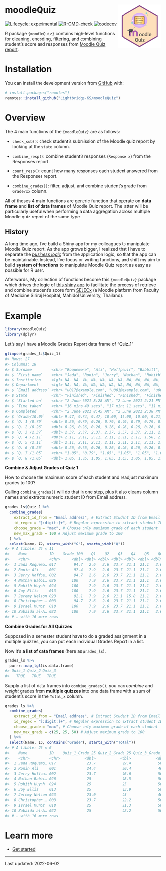 
<!-- README.md is generated from README.Rmd. Please edit that file -->

# moodleQuiz <a href="https://lightbridge-ks.github.io/moodleQuiz/"><img src="man/figures/logo.png" align="right" height="138"/></a>

<!-- badges: start -->

[![Lifecycle:
experimental](https://img.shields.io/badge/lifecycle-experimental-orange.svg)](https://lifecycle.r-lib.org/articles/stages.html#experimental)
[![R-CMD-check](https://github.com/Lightbridge-AI/moodleQuiz/actions/workflows/R-CMD-check.yaml/badge.svg)](https://github.com/Lightbridge-AI/moodleQuiz/actions/workflows/R-CMD-check.yaml)
[![codecov](https://codecov.io/gh/Lightbridge-KS/moodleQuiz/branch/main/graph/badge.svg?token=S8SD1X5PA0)](https://codecov.io/gh/Lightbridge-KS/moodleQuiz)

<!-- badges: end -->

R package `{moodleQuiz}` contains high-level functions for cleaning,
encoding, filtering, and combining student’s score and responses from
[Moodle Quiz report](https://docs.moodle.org/311/en/Quiz_reports).

# Installation

You can install the development version from
[GitHub](https://github.com/) with:

``` r
# install.packages("remotes")
remotes::install_github("Lightbridge-KS/moodleQuiz")
```

# Overview

The 4 main functions of the `{moodleQuiz}` are as follows:

-   `check_sub()`: check student’s submission of the Moodle quiz report
    by looking at the `state` column.

-   `combine_resp()`: combine student’s responses (`Response x`) from
    the Responses report.

-   `count_resp()`: count how many responses each student answered from
    the Responses report.

-   `combine_grades()`: filter, adjust, and combine student’s grade from
    `Grade/xx` column.

All of theses 4 main functions are generic function that operate on
**data frame** and **list of data frames** of Moodle Quiz report. The
latter will be particularly useful when performing a data aggregation
across multiple Moodle quiz report of the same type.

## History

A long time ago, I’ve build a Shiny app for my colleagues to manipulate
Moodle Quiz report. As the app grows bigger, I realized that I have to
separate the [*business
logic*](https://engineering-shiny.org/structuring-project.html#business-logic-and-application-logic)
from the application logic, so that the app can be maintainable.
Instead, I’ve focus on writing functions, and shift my aim to build
**system of functions** to manipulate Moodle Quiz report as easy as
possible for R user.

Afterwards, My collection of functions become this `{moodleQuiz}`
package which drives the logic of [this shiny
app](https://github.com/Lightbridge-KS/SELECx_combine_quiz-App) to
facilitate the process of retrieve and combine student’s score form
[SELECx](http://selecx.si.mahidol.ac.th) (a Moodle platform from Faculty
of Medicine Siriraj Hospital, Mahidol University, Thailand).

# Example

``` r
library(moodleQuiz)
library(dplyr)
```

Let’s say I have a Moodle Grades Report data frame of “Quiz_1”

``` r
glimpse(grades_ls$Quiz_1)
#> Rows: 27
#> Columns: 18
#> $ Surname         <chr> "Roquemore", "Ali", "Hoffpauir", "Babbitt", "Huynh", "…
#> $ `First name`    <chr> "Jada", "Ronin", "Jerry", "Nathan", "Rohith", "Joy", "…
#> $ Institution     <lgl> NA, NA, NA, NA, NA, NA, NA, NA, NA, NA, NA, NA, NA, NA…
#> $ Department      <lgl> NA, NA, NA, NA, NA, NA, NA, NA, NA, NA, NA, NA, NA, NA…
#> $ `Email address` <chr> "u017@example.com", "u001@example.com", "u002@example.…
#> $ State           <chr> "Finished", "Finished", "Finished", "Finished", "Finis…
#> $ `Started on`    <chr> "2 June 2021 8:28 AM", "2 June 2021 2:21 PM", "2 June …
#> $ `Time taken`    <chr> "16 mins 49 secs", "17 mins 11 secs", "11 mins 30 secs…
#> $ Completed       <chr> "2 June 2021 8:45 AM", "2 June 2021 2:38 PM", "2 June …
#> $ `Grade/10.00`   <dbl> 9.47, 9.74, 9.47, 10.00, 10.00, 10.00, 9.21, 9.47, 10.…
#> $ `Q. 1 /0.79`    <dbl> 0.26, 0.79, 0.26, 0.79, 0.79, 0.79, 0.79, 0.26, 0.79, …
#> $ `Q. 2 /0.26`    <dbl> 0.26, 0.26, 0.26, 0.26, 0.26, 0.26, 0.26, 0.26, 0.26, …
#> $ `Q. 3 /2.37`    <dbl> 2.37, 2.37, 2.37, 2.37, 2.37, 2.37, 2.11, 2.37, 2.37, …
#> $ `Q. 4 /2.11`    <dbl> 2.11, 2.11, 2.11, 2.11, 2.11, 2.11, 1.58, 2.11, 2.11, …
#> $ `Q. 5 /2.11`    <dbl> 2.11, 2.11, 2.11, 2.11, 2.11, 2.11, 2.11, 2.11, 2.11, …
#> $ `Q. 6 /0.26`    <dbl> 0.26, 0.26, 0.26, 0.26, 0.26, 0.26, 0.26, 0.26, 0.26, …
#> $ `Q. 7 /1.05`    <chr> "1.05", "0.79", "1.05", "1.05", "1.05", "1.05", "1.05"…
#> $ `Q. 8 /1.05`    <dbl> 1.05, 1.05, 1.05, 1.05, 1.05, 1.05, 1.05, 1.05, 1.05, …
```

**Combine & Adjust Grades of Quiz 1**

How to choose the maximum score of each student and readjust maximum
grades to 100?

Calling `combine_grades()` will do that in one step, plus it also cleans
column names and extracts numeric student ID from Email address.

``` r
grades_ls$Quiz_1 %>%
  combine_grades(
    extract_id_from = "Email address", # Extract Student ID from Email
    id_regex = "[:digit:]+", # Regular expression to extract student ID
    choose_grade = "max", # Choose only maximum grade of each student
    new_max_grade = 100 # Adjust maximum grade to 100
  ) %>%
  select(Name, ID, starts_with("G"), starts_with("Q"))
#> # A tibble: 26 × 11
#>    Name          ID    Grade_100    Q1    Q2    Q3    Q4    Q5    Q6    Q7    Q8
#>    <chr>         <chr>     <dbl> <dbl> <dbl> <dbl> <dbl> <dbl> <dbl> <dbl> <dbl>
#>  1 Jada Roquemo… 017        94.7   2.6   2.6  23.7  21.1  21.1   2.6  10.5  10.5
#>  2 Ronin Ali     001        97.4   7.9   2.6  23.7  21.1  21.1   2.6   7.9  10.5
#>  3 Jerry Hoffpa… 002        94.7   2.6   2.6  23.7  21.1  21.1   2.6  10.5  10.5
#>  4 Nathan Babbi… 026       100     7.9   2.6  23.7  21.1  21.1   2.6  10.5  10.5
#>  5 Rohith Huynh  024       100     7.9   2.6  23.7  21.1  21.1   2.6  10.5  10.5
#>  6 Joy Ellis     013       100     7.9   2.6  23.7  21.1  21.1   2.6  10.5  10.5
#>  7 Jeremy Nelson 023        92.1   7.9   2.6  21.1  15.8  21.1   2.6  10.5  10.5
#>  8 Christopher … 003        94.7   2.6   2.6  23.7  21.1  21.1   2.6  10.5  10.5
#>  9 Israel Munoz  018       100     7.9   2.6  23.7  21.1  21.1   2.6  10.5  10.5
#> 10 Zubaida al-A… 022       100     7.9   2.6  23.7  21.1  21.1   2.6  10.5  10.5
#> # … with 16 more rows
```

**Combine Grades for All Quizzes**

Supposed in a semester student have to do a graded assignment in a
multiple quizzes, you can put each individual Grades Report in a list.

Now it’s **a list of data frames** (here as `grades_ls`).

``` r
grades_ls %>% 
  purrr::map_lgl(is.data.frame)
#> Quiz_1 Quiz_2 Quiz_3 
#>   TRUE   TRUE   TRUE
```

Supply a list of data frames into `combine_grades()`, you can *combine*
and *weight* grades from **multiple quizzes** into one data frame with a
sum of student’s score in the `Total_x` column.

``` r
grades_ls %>% 
  combine_grades(
    extract_id_from = "Email address", # Extract Student ID from Email
    id_regex = "[:digit:]+", # Regular expression to extract student ID
    choose_grade = "max", # Choose only maximum grade of each student
    new_max_grade = c(25, 25, 50) # Adjust maximum grade to 100
  ) %>% 
  select(Name, ID, contains("Grade"), starts_with("Total"))
#> # A tibble: 26 × 6
#>    Name          ID    Quiz_1_Grade_25 Quiz_2_Grade_25 Quiz_3_Grade_50 Total_100
#>    <chr>         <chr>           <dbl>           <dbl>           <dbl>     <dbl>
#>  1 Jada Roquemo… 017              23.7            19.4            50.0      93.1
#>  2 Ronin Ali     001              24.4            20.4            46.4      91.1
#>  3 Jerry Hoffpa… 002              23.7            16.6            50.0      90.3
#>  4 Nathan Babbi… 026              25              18.5            50.0      93.4
#>  5 Rohith Huynh  024              25              25              50.0     100. 
#>  6 Joy Ellis     013              25              13.9            50.0      88.8
#>  7 Jeremy Nelson 023              23.0            25              46.4      94.4
#>  8 Christopher … 003              23.7            22.2            50.0      95.8
#>  9 Israel Munoz  018              25              21.3            50.0      96.2
#> 10 Zubaida al-A… 022              25              22.2            50.0      97.2
#> # … with 16 more rows
```

# Learn more

-   [Get
    started](https://lightbridge-ks.github.io/moodleQuiz/articles/moodleQuiz.html)

------------------------------------------------------------------------

Last updated: 2022-06-02
